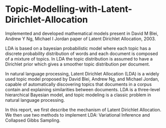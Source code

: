 # Topic-Modelling-with-Latent-Dirichlet-Allocation

Implemented and developed mathematical models present in David M Blei, Andrew Y Ng, Michael I Jordan paper of Latent Dirichlet Allocation, 2003.

LDA is based on a bayesian probabilistic model where each topic has a discrete probability distribution of words and each document is composed of a mixture of topics. In LDA the topic distribution is assumed to have a Dirichlet prior which gives a smoother topic distribution per document.

In natural language processing, Latent Dirichlet Allocation (LDA) is a widely used topic model proposed by David Blei, Andrew Ng, and Michael Jordan, capable of automatically discovering topics that documents in a corpus contain and explaining similarities between documents. LDA is a three-level hierarchical Bayesian model, and topic modeling is a classic problem in natural language processing.

In this report, we first describe the mechanism of Latent Dirichlet Allocation. We then use two methods to implement LDA: Variational Inference and Collapsed Gibbs Sampling.
